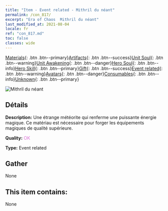 ```yaml
---
title: "Item - Event related - Mithril du néant"
permalink: /con_817/
excerpt: "Era of Chaos  Mithril du néant"
last_modified_at: 2021-08-04
locale: fr
ref: "con_817.md"
toc: false
classes: wide
---
```

 [Materials](/ItemsFR/){: .btn .btn--primary}[Artifacts](/ItemsFR/Artifacts/){: .btn .btn--success}[Unit Soul](/ItemsFR/UnitSoul/){: .btn .btn--warning}[Unit Awakening](/ItemsFR/UnitAwakening/){: .btn .btn--danger}[Hero Soul](/ItemsFR/HeroSoul/){: .btn .btn--info}[Hero Skill](/ItemsFR/HeroSkill/){: .btn .btn--primary}[Gift](/ItemsFR/Gift/){: .btn .btn--success}[Event related](/ItemsFR/Events/){: .btn .btn--warning}[Avatars](/ItemsFR/Avatars/){: .btn .btn--danger}[Consumables](/ItemsFR/Consumables/){: .btn .btn--info}[Unknown](/ItemsFR/Unknown/){: .btn .btn--primary}

 ![Mithril du néant](/images/t/i_3075.png)

## Détails
 **Description:** Une étrange météorite qui renferme une puissante énergie magique. Ce matériau est nécessaire pour forger les équipements magiques de qualité supérieure.

 **Quality:** <span style="color: #DA70D6">OK</span>

 **Type:** Event related

## Gather

  None

## This item contains:

  None

